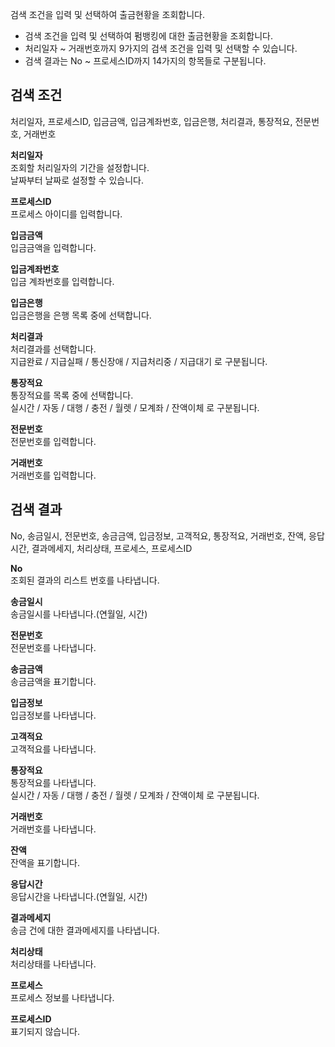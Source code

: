 

검색 조건을 입력 및 선택하여 출금현황을 조회합니다.

- 검색 조건을 입력 및 선택하여 펌뱅킹에 대한 출금현황을 조회합니다.
- 처리일자 ~ 거래번호까지 9가지의 검색 조건을 입력 및 선택할 수 있습니다.
- 검색 결과는 No ~ 프로세스ID까지 14가지의 항목들로 구분됩니다.

## 검색 조건
처리일자, 프로세스ID, 입금금액, 입금계좌번호, 입금은행, 처리결과, 통장적요, 전문번호, 거래번호

**처리일자**
<br>조회할 처리일자의 기간을 설정합니다.
<br>날짜부터 날짜로 설정할 수 있습니다.

**프로세스ID**
<br>프로세스 아이디를 입력합니다.

**입금금액**
<br>입금금액을 입력합니다.

**입금계좌번호**
<br>입금 계좌번호를 입력합니다.

**입금은행**
<br>입금은행을 은행 목록 중에 선택합니다.

**처리결과**
<br>처리결과를 선택합니다.
<br>지급완료 / 지급실패 / 통신장애 / 지급처리중 / 지급대기 로 구분됩니다.

**통장적요**
<br>통장적요를 목록 중에 선택합니다.
<br>실시간 / 자동 / 대행 / 충전 / 월렛 / 모계좌 / 잔액이체 로 구분됩니다.

**전문번호**
<br>전문번호를 입력합니다.

**거래번호**
<br>거래번호를 입력합니다.


## 검색 결과
No, 송금일시, 전문번호, 송금금액, 입금정보, 고객적요, 통장적요, 거래번호, 잔액, 응답시간, 결과메세지, 처리상태, 프로세스, 프로세스ID

**No**
<br>조회된 결과의 리스트 번호를 나타냅니다.

**송금일시**
<br>송금일시를 나타냅니다.(연월일, 시간)

**전문번호**
<br>전문번호를 나타냅니다.

**송금금액**
<br>송금금액을 표기합니다.

**입금정보**
<br>입금정보를 나타냅니다.

**고객적요**
<br>고객적요를 나타냅니다.

**통장적요**
<br>통장적요를 나타냅니다.
<br>실시간 / 자동 / 대행 / 충전 / 월렛 / 모계좌 / 잔액이체 로 구분됩니다.

**거래번호**
<br>거래번호를 나타냅니다.

**잔액**
<br>잔액을 표기합니다.

**응답시간**
<br>응답시간을 나타냅니다.(연월일, 시간)

**결과메세지**
<br>송금 건에 대한 결과메세지를 나타냅니다.

**처리상태**
<br>처리상태를 나타냅니다.

**프로세스**
<br>프로세스 정보를 나타냅니다.

**프로세스ID**
<br>표기되지 않습니다.
